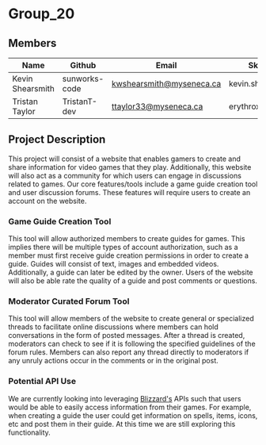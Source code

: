 # Group_20

## Members
| Name        | Github    | Email                       | Skype         |
| ----------- | --------- | --------------------------- | ------------- |
| Kevin Shearsmith  | sunworks-code | kwshearsmith@myseneca.ca | kevin.shearsmith |
| Tristan Taylor | TristanT-dev | ttaylor33@myseneca.ca  | erythroxlym


## Project Description

This project will consist of a website that enables gamers to create and share information for video games that they play. Additionally, this website will also act as a community for which users can engage in discussions related to games. Our core features/tools include a game guide creation tool and user discussion forums. These features will require users to create an account on the website.

### Game Guide Creation Tool

This tool will allow authorized members to create guides for games. This implies there will be multiple types of account authorization, such as a member must first receive guide creation permissions in order to create a guide. Guides will consist of text, images and embedded videos. Additionally, a guide can later be edited by the owner. Users of the website will also be able rate the quality of a guide and post comments or questions. 

### Moderator Curated Forum Tool

This tool will allow members of the website to create general or specialized threads to facilitate online discussions where members can hold conversations in the form of posted messages.  After a thread is created, moderators can check to see if it is following the specified guidelines of the forum rules.  Members can also report any thread directly to moderators if any unruly actions occur in the comments or in the original post.

### Potential API Use

We are currently looking into leveraging [Blizzard's](https://develop.battle.net/documentation) APIs such that users would be able to easily access information from their games. For example, when creating a guide the user could get information on spells, items, icons, etc and post them in their guide. At this time we are still exploring this functionality.